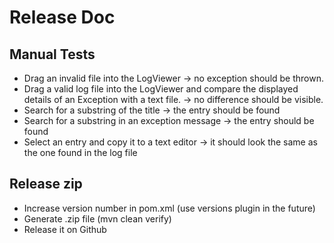 # Release Doc

## Manual Tests
 * Drag an invalid file into the LogViewer -> no exception should be thrown.
 * Drag a valid log file into the LogViewer and compare the displayed details of an Exception with a text file. -> no difference should be visible.
 * Search for a substring of the title -> the entry should be found
 * Search for a substring in an exception message -> the entry should be found
 * Select an entry and copy it to a text editor -> it should look the same as the one found in the log file

## Release zip
 * Increase version number in pom.xml (use versions plugin in the future)
 * Generate .zip file (mvn clean verify)
 * Release it on Github